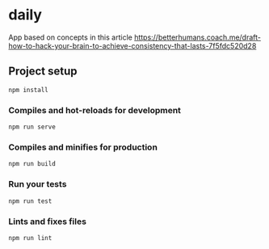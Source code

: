 # daily

App based on concepts in this article
https://betterhumans.coach.me/draft-how-to-hack-your-brain-to-achieve-consistency-that-lasts-7f5fdc520d28

## Project setup
```
npm install
```

### Compiles and hot-reloads for development
```
npm run serve
```

### Compiles and minifies for production
```
npm run build
```

### Run your tests
```
npm run test
```

### Lints and fixes files
```
npm run lint
```


